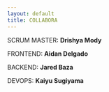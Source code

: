 ```yaml
---
layout: default
title: COLLABORA
---
```


SCRUM MASTER: **Drishya Mody**

FRONTEND: **Aidan Delgado**

BACKEND: **Jared Baza**

DEVOPS: **Kaiyu Sugiyama**


